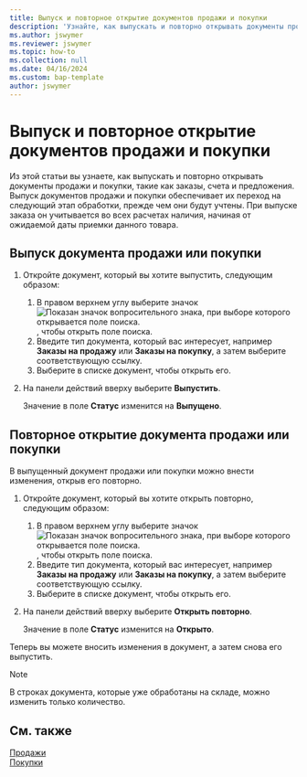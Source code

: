 ```yaml
---
title: Выпуск и повторное открытие документов продажи и покупки
description: 'Узнайте, как выпускать и повторно открывать документы продажи и покупки, такие как заказы, счета и предложения.'
ms.author: jswymer
ms.reviewer: jswymer
ms.topic: how-to
ms.collection: null
ms.date: 04/16/2024
ms.custom: bap-template
author: jswymer
---
```


# Выпуск и повторное открытие документов продажи и покупки

Из этой статьи вы узнаете, как выпускать и повторно открывать документы продажи и покупки, такие как заказы, счета и предложения. Выпуск документов продажи и покупки обеспечивает их переход на следующий этап обработки, прежде чем они будут учтены. При выпуске заказа он учитывается во всех расчетах наличия, начиная от ожидаемой даты приемки данного товара.

## Выпуск документа продажи или покупки

1. Откройте документ, который вы хотите выпустить, следующим образом:

   1. В правом верхнем углу выберите значок ![Показан значок вопросительного знака, при выборе которого открывается поле поиска.](media/ui-search/search_small.png) , чтобы открыть поле поиска.
   1. Введите тип документа, который вас интересует, например **Заказы на продажу** или **Заказы на покупку**, а затем выберите соответствующую ссылку.
   1. Выберите в списке документ, чтобы открыть его.
1. На панели действий вверху выберите **Выпустить**.

   Значение в поле **Статус** изменится на **Выпущено**.

## Повторное открытие документа продажи или покупки

В выпущенный документ продажи или покупки можно внести изменения, открыв его повторно.

1. Откройте документ, который вы хотите открыть повторно, следующим образом:

   1. В правом верхнем углу выберите значок ![Показан значок вопросительного знака, при выборе которого открывается поле поиска.](media/ui-search/search_small.png) , чтобы открыть поле поиска.
   1. Введите тип документа, который вас интересует, например **Заказы на продажу** или **Заказы на покупку**, а затем выберите соответствующую ссылку.
   1. Выберите в списке документ, чтобы открыть его.
1. На панели действий вверху выберите **Открыть повторно**.

   Значение в поле **Статус** изменится на **Открыто**.

Теперь вы можете вносить изменения в документ, а затем снова его выпустить.

> [!NOTE]
> В строках документа, которые уже обработаны на складе, можно изменить только количество.

## См. также
  
[Продажи](sales-manage-sales.md)  
[Покупки](purchasing-manage-purchasing.md)  